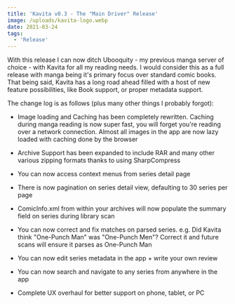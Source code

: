 ```yaml
---
title: 'Kavita v0.3 - The "Main Driver" Release'
image: /uploads/kavita-logo.webp
date: 2021-03-24
tags:
  - 'Release'
---
```


With this release I can now ditch Ubooquity - my previous manga server of choice - with Kavita for all my reading needs. I would consider this as a full release with manga being it's primary focus over standard comic books. That being said, Kavita has a long road ahead filled with a host of new feature possibilities, like Book support, or proper metadata support. 



The change log is as follows (plus many other things I probably forgot):

- Image loading and Caching has been completely rewritten. Caching during manga reading is now super fast, you will forget you're reading over a network connection. Almost all images in the app are now lazy loaded with caching done by the browser

- Archive Support has been expanded to include RAR and many other various zipping formats thanks to using SharpCompress

- You can now access context menus from series detail page

- There is now pagination on series detail view, defaulting to 30 series per page

- ComicInfo.xml from within your archives will now populate the summary field on series during library scan

- You can now correct and fix matches on parsed series. e.g. Did Kavita think "One-Punch Man" was "One-Punch Men"? Correct it and future scans will ensure it parses as One-Punch Man

- You can now edit series metadata in the app + write your own review

- You can now search and navigate to any series from anywhere in the app

- Complete UX overhaul for better support on phone, tablet, or PC